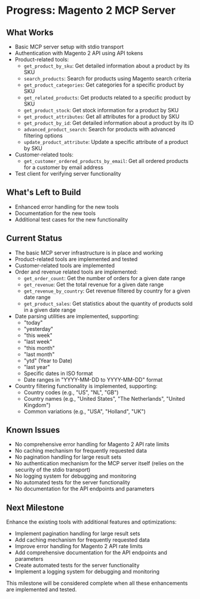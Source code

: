 # Progress: Magento 2 MCP Server

## What Works
- Basic MCP server setup with stdio transport
- Authentication with Magento 2 API using API tokens
- Product-related tools:
  - `get_product_by_sku`: Get detailed information about a product by its SKU
  - `search_products`: Search for products using Magento search criteria
  - `get_product_categories`: Get categories for a specific product by SKU
  - `get_related_products`: Get products related to a specific product by SKU
  - `get_product_stock`: Get stock information for a product by SKU
  - `get_product_attributes`: Get all attributes for a product by SKU
  - `get_product_by_id`: Get detailed information about a product by its ID
  - `advanced_product_search`: Search for products with advanced filtering options
  - `update_product_attribute`: Update a specific attribute of a product by SKU
- Customer-related tools:
  - `get_customer_ordered_products_by_email`: Get all ordered products for a customer by email address
- Test client for verifying server functionality

## What's Left to Build
- Enhanced error handling for the new tools
- Documentation for the new tools
- Additional test cases for the new functionality

## Current Status
- The basic MCP server infrastructure is in place and working
- Product-related tools are implemented and tested
- Customer-related tools are implemented
- Order and revenue related tools are implemented:
  - `get_order_count`: Get the number of orders for a given date range
  - `get_revenue`: Get the total revenue for a given date range
  - `get_revenue_by_country`: Get revenue filtered by country for a given date range
  - `get_product_sales`: Get statistics about the quantity of products sold in a given date range
- Date parsing utilities are implemented, supporting:
  - "today"
  - "yesterday"
  - "this week"
  - "last week"
  - "this month"
  - "last month"
  - "ytd" (Year to Date)
  - "last year"
  - Specific dates in ISO format
  - Date ranges in "YYYY-MM-DD to YYYY-MM-DD" format
- Country filtering functionality is implemented, supporting:
  - Country codes (e.g., "US", "NL", "GB")
  - Country names (e.g., "United States", "The Netherlands", "United Kingdom")
  - Common variations (e.g., "USA", "Holland", "UK")

## Known Issues
- No comprehensive error handling for Magento 2 API rate limits
- No caching mechanism for frequently requested data
- No pagination handling for large result sets
- No authentication mechanism for the MCP server itself (relies on the security of the stdio transport)
- No logging system for debugging and monitoring
- No automated tests for the server functionality
- No documentation for the API endpoints and parameters

## Next Milestone
Enhance the existing tools with additional features and optimizations:
- Implement pagination handling for large result sets
- Add caching mechanism for frequently requested data
- Improve error handling for Magento 2 API rate limits
- Add comprehensive documentation for the API endpoints and parameters
- Create automated tests for the server functionality
- Implement a logging system for debugging and monitoring

This milestone will be considered complete when all these enhancements are implemented and tested.
